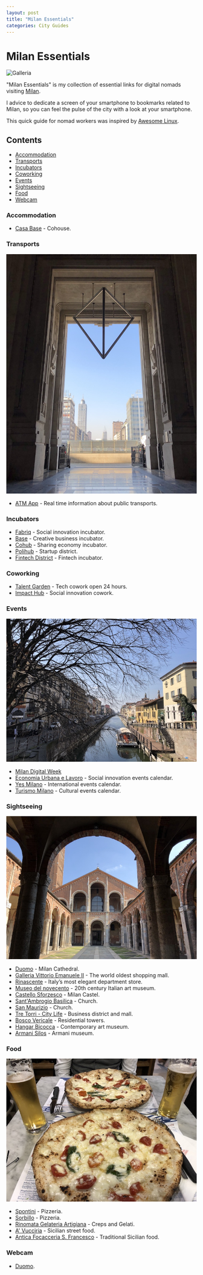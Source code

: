 ```yaml
---
layout: post
title: "Milan Essentials"
categories: City Guides
---
```



# Milan Essentials

![Galleria](https://raw.githubusercontent.com/marcofromsicily/blog/master/images/galleria.jpg)

"Milan Essentials" is my collection of essential links for digital nomads visiting [Milan](https://www.comune.milano.it/).

I advice to dedicate a screen of your smartphone to bookmarks related to Milan, so you can feel the pulse of the city with a look at your smartphone.

This quick guide for nomad workers was inspired by [Awesome Linux](https://github.com/madbob/awesome-linux-dev).

## Contents

* [Accommodation](#accommodation)
* [Transports](#transports)
* [Incubators](#incubators)
* [Coworking](#coworking)
* [Events](#events)
* [Sightseeing](#sightseeing)
* [Food](#food)
* [Webcam](#webcam)

### Accommodation

* [Casa Base](http://base.milano.it/casabase/) - Cohouse.

### Transports

![Milano Centrale](https://raw.githubusercontent.com/marcofromsicily/blog/master/images/milano-centrale-ingresso-principale.jpg)


* [ATM App](https://www.atm.it/it/ViaggiaConNoi/Pagine/ATMMobile.aspx) - Real time information about public transports.

### Incubators

* [Fabriq](http://www.fabriq.eu/) - Social innovation incubator.
* [Base](http://base.milano.it/) - Creative business incubator.
* [Cohub](http://www.cohubmilano.it/) - Sharing economy incubator.
* [Polihub](http://www.polihub.it/) - Startup district.
* [Fintech District](http://www.fintechdistrict.com/) - Fintech incubator.

### Coworking

* [Talent Garden](https://milano-calabiana.talentgarden.org/) - Tech cowork open 24 hours.
* [Impact Hub](https://milan.impacthub.net/) - Social innovation cowork.

### Events

![Naviglio Grande](https://raw.githubusercontent.com/marcofromsicily/blog/master/images/naviglio-grande-milano.jpg)

* [Milan Digital Week](http://milanodigitalweek.com/)
* [Economia Urbana e Lavoro](http://www.lavoroeformazioneincomune.it/) - Social innovation events calendar.
* [Yes Milano](http://www.yesmilano.it/) - International events calendar.
* [Turismo Milano](https://www.turismo.milano.it/) - Cultural events calendar.

### Sightseeing

![Basilica Sant'Ambrogio](https://raw.githubusercontent.com/marcofromsicily/blog/master/images/basilica-sant-ambrogio-milano.jpg)

* [Duomo](http://www.duomomilano.it/it/) - Milan Cathedral.
* [Galleria Vittorio Emanuele II](http://www.ingalleria.com/it) - The world oldest shopping mall.
* [Rinascente](https://www.rinascente.it/) - Italy’s most elegant department store.
* [Museo del novecento](http://www.museodelnovecento.org/it/) - 20th century Italian art museum.
* [Castello Sforzesco](https://www.milanocastello.it/) - Milan Castel.
* [Sant'Ambrogio Basilica](http://www.basilicasantambrogio.it/) - Church.
* [San Maurizio](https://it.wikipedia.org/wiki/Chiesa_di_San_Maurizio_al_Monastero_Maggiore) - Church.  
* [Tre Torri - City Life](https://citylifeshoppingdistrict.it/it/) - Business district and mall.
* [Bosco Vericale](https://en.wikipedia.org/wiki/Bosco_Verticale) - Residential towers.
* [Hangar Bicocca](http://www.hangarbicocca.org/) - Contemporary art museum.
* [Armani Silos](https://www.armanisilos.com/it_IT/) - Armani museum.

### Food

![Pizzeria Sorbillo](https://raw.githubusercontent.com/marcofromsicily/blog/master/images/sorbillo-milano.jpg)

* [Spontini](http://www.pizzeriaspontini.it/) - Pizzeria.
* [Sorbillo](http://www.sorbillo.it/) - Pizzeria.
* [Rinomata Gelateria Artigiana](https://www.tripadvisor.it/Restaurant_Review-g187849-d1782796-Reviews-La_Rinomata_Gelateria-Milan_Lombardy.html) - Creps and Gelati.
* [A' Vucciria](http://www.a-vucciria.com/) - Sicilian street food.
* [Antica Focacceria S. Francesco](http://mobile.anticafocacceria.it/) - Traditional Sicilian food.


### Webcam

* [Duomo](https://www.skylinewebcams.com/it/webcam/italia/lombardia/milano/duomo-milano.html).
